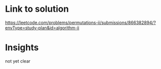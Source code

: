 # Link to solution
https://leetcode.com/problems/permutations-ii/submissions/866382894/?envType=study-plan&id=algorithm-ii

# Insights
not yet clear